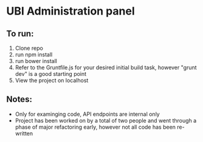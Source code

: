 # UBI Administration panel

## To run:

1. Clone repo
2. run npm install
3. run bower install
4. Refer to the Gruntfile.js for your desired initial build task, however "grunt dev" is a good starting point
5. View the project on localhost

## Notes:

- Only for examinging code, API endpoints are internal only
- Project has been worked on by a total of two people and went through a phase of major refactoring early, however not all code has been re-written